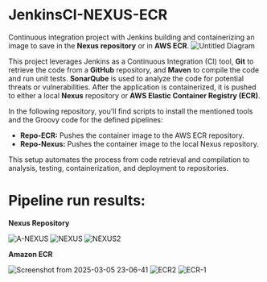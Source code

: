 # JenkinsCI-NEXUS-ECR
Continuous integration project with Jenkins building and containerizing an image to save in the __Nexus repository__ or in __AWS ECR__.
![Untitled Diagram](https://github.com/user-attachments/assets/e7506523-b424-49b5-a40a-78e766643c9b)


This project leverages Jenkins as a Continuous Integration (CI) tool, __Git__ to retrieve the code from a __GitHub__ repository, and __Maven__ to compile the code and run unit tests. __SonarQube__ is used to analyze the code for potential threats or vulnerabilities. After the application is containerized, it is pushed to either a local __Nexus__ repository or __AWS Elastic Container Registry (ECR)__.

In the following repository, you'll find scripts to install the mentioned tools and the Groovy code for the defined pipelines:

- __Repo-ECR:__ Pushes the container image to the AWS ECR repository.
- __Repo-Nexus:__ Pushes the container image to the local Nexus repository.
  
This setup automates the process from code retrieval and compilation to analysis, testing, containerization, and deployment to repositories.

# Pipeline run results:

__Nexus Repository__

![A-NEXUS](https://github.com/user-attachments/assets/9679b1b9-6e80-4dba-8ab2-8d8ad44eeeb0)
![NEXUS](https://github.com/user-attachments/assets/8a51db5a-ee67-4f86-8ec9-3f520eb47280)
![NEXUS2](https://github.com/user-attachments/assets/3f09c61a-c274-4487-9854-0cc66a2e4f7e)


__Amazon ECR__

![Screenshot from 2025-03-05 23-06-41](https://github.com/user-attachments/assets/dfa83abd-166a-4e6a-82a3-45a236eb5e21)
![ECR2](https://github.com/user-attachments/assets/fa68dd36-8ab4-454a-9a5c-7813cdce2554)
![ECR-1](https://github.com/user-attachments/assets/f86f66cf-55c8-4425-af83-bb9dd203b6f4)
